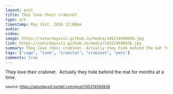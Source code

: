 ```yaml
---
layout: post
title: They love their crabinet 
type: art
timestamp: May 31st, 2016 12:00pm
audio: 
video: 
image: https://saturdayxiii.github.io/media/145214590836.jpg
link: https://saturdayxiii.github.io/media/145214590836.jpg
summary: They love their crabinet. Actually they hide behind the mat for months at a time.
tags: ["cage", "tank", "crabitat", "crabinet", "pets"]
comments: true
---
```


They love their crabinet.  Actually they hide behind the mat for months at a time.
 
  
<small>source: https://saturdayxiii.tumblr.com/post/145214590836</small>